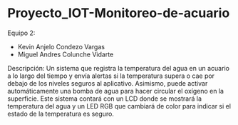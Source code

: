 # Proyecto_IOT-Monitoreo-de-acuario
Equipo 2: 
- Kevin Anjelo Condezo Vargas 
- Miguel Andres Colunche Vidarte

Descripción: 
  Un sistema que registra la temperatura del agua en un acuario a lo largo del tiempo y envía alertas si la temperatura supera o cae por debajo de los niveles seguros al aplicativo. Asimismo, puede activar automáticamente una bomba de agua para hacer circular el oxígeno en la superficie. Este sistema contará con un LCD donde se mostrará la temperatura del agua y un LED RGB que cambiará de color para indicar si el estado de la temperatura es seguro. 
